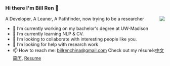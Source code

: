 ### Hi there I'm Bill Ren 👋

<img align="right" src="https://github-readme-stats.vercel.app/api?username=BillRencn&show_icons=true&icon_color=0366d6&bg_color=ffffff&hide_title=true" />
A Developer, A Leaner, A Pathfinder, now trying to be a researcher

- 🔭 I’m currently working on my bachelor's degree at UW-Madison
- 🌱 I’m currently learning NLP & CV.
- 👯 I’m looking to collaborate with interesting people like you.
- 🤔 I’m looking for help with research work
- 📫 How to reach me: billrenchina@gmail.com
Check out my résumé:[中文简历](), [Resume]()
